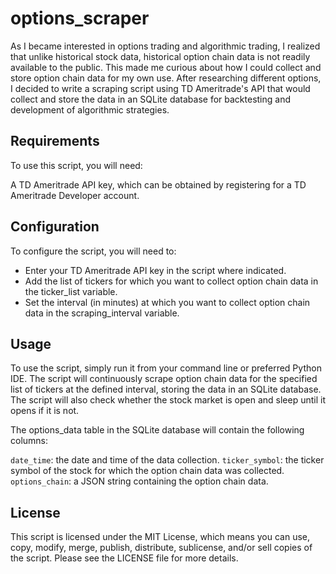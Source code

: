 # options_scraper
As I became interested in options trading and algorithmic trading, I realized that unlike historical stock data, historical option chain data is not readily available to the public. This made me curious about how I could collect and store option chain data for my own use. After researching different options, I decided to write a scraping script using TD Ameritrade's API that would collect and store the data in an SQLite database for backtesting and development of algorithmic strategies.

## Requirements
To use this script, you will need:

A TD Ameritrade API key, which can be obtained by registering for a TD Ameritrade Developer account.

## Configuration
To configure the script, you will need to:

- Enter your TD Ameritrade API key in the script where indicated.
- Add the list of tickers for which you want to collect option chain data in the ticker_list variable.
- Set the interval (in minutes) at which you want to collect option chain data in the scraping_interval variable.

## Usage
To use the script, simply run it from your command line or preferred Python IDE. The script will continuously scrape option chain data for the specified list of tickers at the defined interval, storing the data in an SQLite database. The script will also check whether the stock market is open and sleep until it opens if it is not.

The options_data table in the SQLite database will contain the following columns:

```date_time```: the date and time of the data collection.
```ticker_symbol```: the ticker symbol of the stock for which the option chain data was collected.
```options_chain```: a JSON string containing the option chain data.
## License
This script is licensed under the MIT License, which means you can use, copy, modify, merge, publish, distribute, sublicense, and/or sell copies of the script. Please see the LICENSE file for more details.

